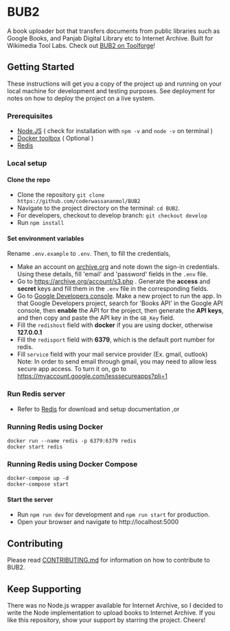 # BUB2

A book uploader bot that transfers documents from public libraries such as Google Books, and Panjab Digital Library etc to Internet Archive. Built for Wikimedia Tool Labs. Check out [BUB2 on Toolforge](https://bub2.toolforge.org)!

## Getting Started

These instructions will get you a copy of the project up and running on your local machine for development and testing purposes. See deployment for notes on how to deploy the project on a live system.

### Prerequisites

* [Node.JS](https://nodejs.org/en/download/) ( check for installation with ```npm -v``` and ```node -v``` on terminal )
* [Docker toolbox](https://docs.docker.com/toolbox/toolbox_install_windows/) ( Optional )
* [Redis](https://redis.io/)

### Local setup
#### Clone the repo

* Clone the repository `git clone https://github.com/coderwassananmol/BUB2`
* Navigate to the project directory on the terminal: `cd BUB2`.
* For developers, checkout to develop branch: `git checkout develop`
* Run `npm install`
#### Set environment variables
Rename `.env.example` to `.env`. Then, to fill the credentials,
  * Make an account on [archive.org](https://archive.org) and note down the sign-in credentials. Using these details, fill 'email' and 'password' fields in the `.env` file.
  * Go to https://archive.org/account/s3.php . Generate the **access** and **secret** keys and fill 
     them in the `.env` file in the corresponding fields.
  * Go to [Google Developers console](https://console.developers.google.com/getting-started). Make a new project to run the app. In that Google Developers project, search for 'Books API' in the Google API console, then **enable** the API for the project, then generate the **API keys**, and then copy and paste the API key in the `GB_Key` field.
  * Fill the `redishost` field with **docker**  if you are using docker, otherwise **127.0.0.1**
  * Fill the `redisport` field with **6379**, which is the default port number for redis.
  * Fill `service` field with your mail service provider (Ex. gmail, outlook)
Note: In order to send email through gmail, you may need to allow less secure app access. To turn it on, go to https://myaccount.google.com/lesssecureapps?pli=1

### Run Redis server
 * Refer to [Redis](https://redis.io/download) for download and setup documentation ,or

### Running Redis using Docker
```
docker run --name redis -p 6379:6379 redis
docker start redis
```

### Running Redis using Docker Compose
```
docker-compose up -d
docker-compose start
```
#### Start the server

* Run `npm run dev` for development and `npm run start` for production.
* Open your browser and navigate to http://localhost:5000

## Contributing

Please read [CONTRIBUTING.md](https://github.com/coderwassananmol/BUB2/blob/develop/CONTRIBUTING.md) for information on how to contribute to BUB2.
## Keep Supporting
There was no Node.js wrapper available for Internet Archive, so I decided to write the Node implementation to upload books to Internet Archive. If you like this repository, show your support by starring the project. Cheers!
